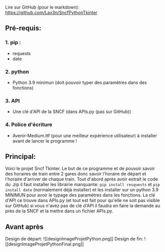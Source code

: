 Lire sur GitHub (pour le markdown): https://github.com/Lax3n/SncfPythonTkinter

## Pré-requis:

### 1. pip :

- requests
- date

### 2. python

- Python 3.9 minimun (doit pouvoir typer des paramètres dans des fonctions)

 ### 3. API

- Une clé d'API de la SNCF (dans APIs.py (pas sur GitHub))

 ### 4. Police d'écriture

- Avenir-Medium.ttf (pour une meilleur expérience utilisateur) à installer avant de lancer le programme !
## Principal: 
Voici le projet Sncf Tkinter. Le but de ce programme et de pouvoir savoir des horaires de train entre 2 gares donc savoir l'horaire de départ et l'horaire d'arriver de chaque train.
Tout d'abord après avoir extrait le code du .zip il faut installer les librairie manquante:
```pip install resquests``` et ```pip install date``` (normalement déjà installer) et les installer sur un python 3.9 MINIMUN pour avoir le typage des paramètres dans les fonctions. La clé d'API ce trouve dans APIs.py (et tout est fait pour qu'elle ne soit pas visible sur GitHub) si vous n'avez pas de clé d'API il faudra en faire la demande au près de la SNCF et la mettre dans un fichier APIs.py.
## Avant après
Design de départ:
![[designImageProjetPython.png]]
Design de fin: ![[designImageProjetPythonFinal.png]]
